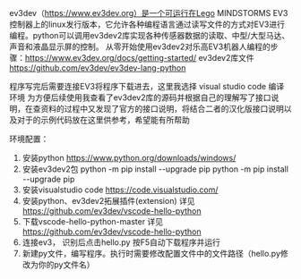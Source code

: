 ev3dev（https://www.ev3dev.org）是一个可运行在Lego MINDSTORMS EV3控制器上的linux发行版本，它允许各种编程语言通过读写文件的方式对EV3进行编程。python可以调用ev3dev2库实现各种传感器数据的读取、中型/大型马达、声音和液晶显示屏的控制。
从零开始使用ev3dev2对乐高EV3机器人编程的步骤：https://www.ev3dev.org/docs/getting-started/
ev3dev2库文件 https://github.com/ev3dev/ev3dev-lang-python

程序写完后需要连接EV3将程序下载进去，这里我选择 visual studio code 编译环境
为方便后续使用我查看了ev3dev2库的源码并根据自己的理解写了接口说明，在查资料的过程中又发现了官方的接口说明，将结合二者的汉化版接口说明以及对于的示例代码放在这里供参考，希望能有所帮助


环境配置：
1. 安装python https://www.python.org/downloads/windows/
2. 安装ev3dev2包 
    python -m  pip install --upgrade pip
    python -m  pip install --upgrade pip
3. 安装visualstudio code https://code.visualstudio.com/
4. 安装python、ev3dev2拓展插件(extension) 详见 https://github.com/ev3dev/vscode-hello-python
5. 下载vscode-hello-python-master 详见 https://github.com/ev3dev/vscode-hello-python
6. 连接ev3， 识别后点击hello.py 按F5自动下载程序并运行
7. 新建py文件，编写程序。执行时需要修改配置文件中的文件路径（hello.py修改为你的py文件名）
